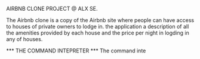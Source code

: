 AIRBNB CLONE PROJECT @ ALX SE.

The Airbnb clone is a copy of the Airbnb site where people can have access to
houses of private owners to lodge in. the application a description of all the
amenities provided by each house and the price per night in logding in any of
houses.


*** THE COMMAND INTEPRETER ***
The command inte

